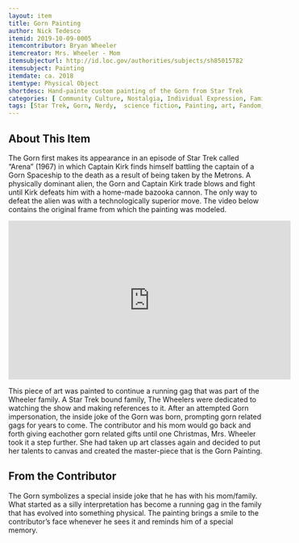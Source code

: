 ```yaml
---
layout: item
title: Gorn Painting
author: Nick Tedesco
itemid: 2019-10-09-0005
itemcontributor: Bryan Wheeler
itemcreator: Mrs. Wheeler - Mom
itemsubjecturl: http://id.loc.gov/authorities/subjects/sh85015782
itemsubject: Painting
itemdate: ca. 2018
itemtype: Physical Object
shortdesc: Hand-painte custom painting of the Gorn from Star Trek 
categories: [ Community Culture, Nostalgia, Individual Expression, Family Ties]
tags: [Star Trek, Gorn, Nerdy,  science fiction, Painting, art, Fandom, funny, christmas ]
---
```


## About This Item

The Gorn first makes its appearance in an episode of Star Trek called “Arena” (1967) in which Captain Kirk finds himself battling the captain of a Gorn Spaceship to the death as a result of being taken by the Metrons. A physically dominant alien, the Gorn and Captain Kirk trade blows and fight until Kirk defeats him with a home-made bazooka cannon. The only way to defeat the alien was with a technologically superior move. The video below contains the original frame from which the painting was modeled.

<iframe width="560" height="315" src="https://www.youtube.com/embed/4SK0cUNMnMM" frameborder="0" allow="accelerometer; autoplay; encrypted-media; gyroscope; picture-in-picture" allowfullscreen></iframe>

This piece of art was painted to continue a running gag that was part of the Wheeler family. A Star Trek bound family, The Wheelers were dedicated to watching the show and making references to it. After an attempted Gorn impersonation, the inside joke of the Gorn was born, prompting gorn related gags for years to come. The contributor and his mom would go back and forth giving eachother gorn related gifts until one Christmas, Mrs. Wheeler took it a step further. She had taken up art classes again and decided to put her talents to canvas and created the master-piece that is the Gorn Painting.

## From the Contributor

The Gorn symbolizes a special inside joke that he has with his mom/family. What started as a silly interpretation has become a running gag in the family that has evolved into something physical. The painting brings a smile to the contributor’s face whenever he sees it and reminds him of a special memory.

